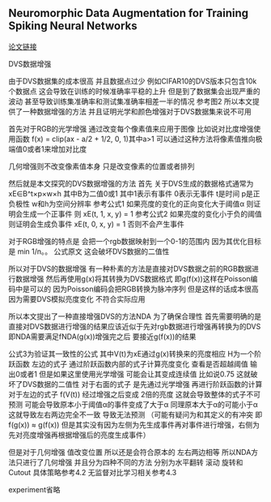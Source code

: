 
## Neuromorphic Data Augmentation for Training Spiking Neural Networks

[论文链接](https://arxiv.org/abs/2203.06145)

DVS数据增强

由于DVS数据集的成本很高 并且数据点过少 例如CIFAR10的DVS版本只包含10k个数据点 这会导致在训练的时候准确率平稳的上升 但是到了数据集会出现严重的波动 甚至导致训练集准确率和测试集准确率相差一半的情况 参考图2 所以本文提供了一种数据增强的方法 并且证明光学和颜色增强对于DVS数据集来说不可用

首先对于RGB的光学增强 通过改变每个像素值来应用于图像 比如说对比度增强使用函数 f(x) = clip(ax - a/2 + 1/2, 0, 1)其中a>1 可以通过这种方法将像素值推向极端值0或者1来增加对比度

几何增强则不改变像素值本身 只是改变像素的位置或者排列

然后就是本文探究的DVS数据增强的方法 首先 关于DVS生成的数据格式通常为xE∈B^t×p×w×h 其中B为二值0或1 其中1表示有事件 0表示无事件 t是时间 p是正负极性 w和h为空间分辨率 参考公式1 如果亮度的变化的正向变化大于阈值α 则证明会生成一个正事件 则 xE(t, 1, x, y) = 1 参考公式2 如果亮度的变化小于负的阈值 则证明会生成负事件 xE(t, 0, x, y) = 1 否则不会产生事件

对于RGB增强的特点是 会把一个rgb数据映射到一个0-1的范围内 因为其优化目标是 min 1/n。。 公式原文 这会破坏DVS数据的二值性

所以对于DVS的数据增强 有一种朴素的方法是直接对DVS数据之前的RGB数据进行数据增强 然后再使用g(x)将其转换为DVS数据格式 即g(f(x))这样在Poisson编码中是可以的 因为Poisson编码会把RGB转换为脉冲序列 但是这样的话成本很高 因为需要DVS模拟亮度变化 不符合实际应用

所以本文提出了一种直接增强DVS的方法NDA 为了确保合理性 首先需要明确的是 直接对DVS数据进行增强的结果应该近似于先对rgb数据进行增强再转换为的DVS 即NDA需要满足fNDA(g(x))增强完之后 要接近g(f(x))的结果

公式3为验证其一致性的公式  其中V(t)为xE通过g(x)转换来的亮度相应 H为一个阶跃函数 左边的式子 通过阶跃函数内部的式子计算亮度变化 查看是否超越阈值 输出0或者1 但是如果这里使用光学增强 可能会让其变成连续值 比如说0.75 这就破坏了DVS数据的二值性 对于右面的式子 是先通过光学增强 再进行阶跃函数的计算 对于左边的式子 f(V(t)) 经过增强之后变成 2倍的亮度 这就会导致整体的式子不可预测 可能会导致原本小于阈值α的事件变成了大于α 同理原本大于α的可能小于α 这就导致左右两边完全不一致 导致无法预测 （可能有疑问为和其定义的有冲突 即f(g(x)) ≈ g(f(x)) 但是其实没有因为左侧为先生成事件再对事件进行增强，右侧为先对亮度增强再根据增强后的亮度生成事件）

但是对于几何增强 值改变位置 所以还是会符合原本的 左右两边相等 所以NDA方法只进行了几何增强 并且分为四种不同的方法 分别为水平翻转 滚动 旋转和Cutout 具体策略参考4.2 无监督对比学习相关参考4.3

experiment省略
